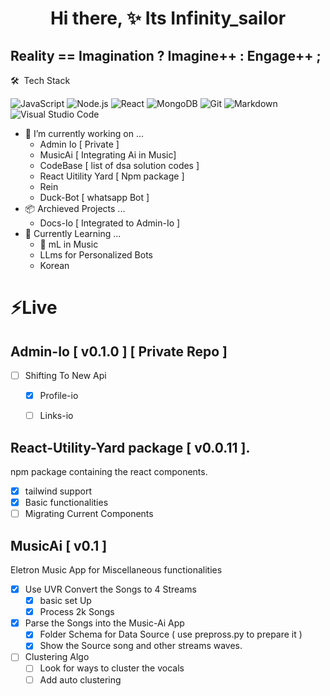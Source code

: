 <h1 align="center"> Hi there, ✨ Its Infinity_sailor </h1>
<h2> Reality == Imagination ? Imagine++ : Engage++ ; </h2>

<summary> 🛠 &nbsp;Tech Stack </summary>

  ![JavaScript](https://img.shields.io/badge/-JavaScript-333333?style=flat&logo=javascript)
  ![Node.js](https://img.shields.io/badge/-Node.js-333333?style=flat&logo=node.js)
  ![React](https://img.shields.io/badge/-React-333333?style=flat&logo=react)
  ![MongoDB](https://img.shields.io/badge/-MongoDB-333333?style=flat&logo=mongodb)
  ![Git](https://img.shields.io/badge/-Git-333333?style=flat&logo=git)
  ![Markdown](https://img.shields.io/badge/-Markdown-333333?style=flat&logo=markdown)
  ![Visual Studio Code](https://img.shields.io/badge/-Visual%20Studio%20Code-333333?style=flat&logo=visual-studio-code&logoColor=007ACC)


- 🔭 I’m currently working on ...
  - Admin Io [ Private ]
  - MusicAi [ Integrating Ai in Music]
  - CodeBase [ list of dsa solution codes ]
  - React Uitility Yard [ Npm package ]
  - Rein 
  - Duck-Bot [ whatsapp Bot ]
- 📦 Archieved Projects ...
  - Docs-Io [ Integrated to Admin-Io ]
- 🌱 Currently Learning ...
  - 🎵 mL in Music 
  - LLms for Personalized Bots
  - Korean 
<!-- - 👯 I’m looking to collaborate on ...
- 🤔 I’m looking for help with ...
- 💬 Ask me about ...
- 📫 How to reach me: ...
- 😄 Pronouns: ...
- ⚡ Fun fact: ... 
# Projects in pipeline
  - [3D world ](https://artsandculture.google.com/experiment/TAEPZtXK2s139g) 
- -->
  
# ⚡Live 
## Admin-Io [ v0.1.0 ] [ Private Repo ]
  - [ ] Shifting To New Api
    - [X] Profile-io
    - [ ] Links-io


## React-Utility-Yard package [ v0.0.11 ].
npm package containing the react components.
- [X] tailwind support
- [X] Basic functionalities
- [ ] Migrating Current Components

## MusicAi [ v0.1 ]
Eletron Music App for Miscellaneous functionalities
- [x] Use UVR Convert the Songs to 4 Streams
  - [x] basic set Up
  - [x] Process 2k Songs
- [x] Parse the Songs into the Music-Ai App
  - [x] Folder Schema for Data Source ( use prepross.py to prepare it )
  - [x] Show the Source song and other streams waves.
- [ ] Clustering Algo
  - [ ] Look for ways to cluster the vocals
  - [ ] Add auto clustering
